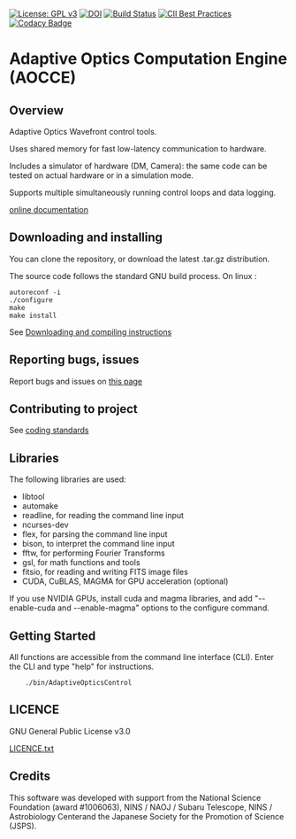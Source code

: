 [![License: GPL v3](https://img.shields.io/badge/License-GPL%20v3-blue.svg)](http://www.gnu.org/licenses/gpl-3.0)
[![DOI](https://zenodo.org/badge/DOI/10.5281/zenodo.815633.svg)](https://doi.org/10.5281/zenodo.815633)
[![Build Status](https://travis-ci.org/oguyon/AdaptiveOpticsControl.svg?branch=master)](https://travis-ci.org/oguyon/AdaptiveOpticsControl)
[![CII Best Practices](https://bestpractices.coreinfrastructure.org/projects/1156/badge)](https://bestpractices.coreinfrastructure.org/projects/1156)
[![Codacy Badge](https://api.codacy.com/project/badge/Grade/8091ec2f16214595a72dcd41a4e18942)](https://www.codacy.com/app/oguyon/AdaptiveOpticsControl?utm_source=github.com&amp;utm_medium=referral&amp;utm_content=oguyon/AdaptiveOpticsControl&amp;utm_campaign=Badge_Grade)




# Adaptive Optics Computation Engine (AOCCE)


## Overview

Adaptive Optics Wavefront control tools.

Uses shared memory for fast low-latency communication to hardware.

Includes a simulator of hardware (DM, Camera): the same code can be tested on actual hardware or in a simulation mode.

Supports multiple simultaneously running control loops and data logging.


[online documentation]( http://oguyon.github.io/AdaptiveOpticsControl/) 




## Downloading and installing

You can clone the repository, or download the latest .tar.gz distribution.


The source code follows the standard GNU build process. On linux :

	autoreconf -i
	./configure
	make
	make install


See [Downloading and compiling instructions]( doc/DownloadCompile.md )



## Reporting bugs, issues

Report bugs and issues on [this page]( https://github.com/oguyon/AdaptiveOpticsControl/issues )




## Contributing to project


See [coding standards]( http://oguyon.github.io/AdaptiveOpticsControl/html/page_coding_standards.html ) 







## Libraries 

The following libraries are used:

- libtool
- automake
- readline, for reading the command line input
- ncurses-dev
- flex, for parsing the command line input
- bison, to interpret the command line input
- fftw, for performing Fourier Transforms
- gsl, for math functions and tools
- fitsio, for reading and writing FITS image files
- CUDA, CuBLAS, MAGMA for GPU acceleration (optional)

If you use NVIDIA GPUs, install cuda and magma libraries, and add "--enable-cuda and --enable-magma" options to the configure command.


## Getting Started

All functions are accessible from the command line interface (CLI). Enter the CLI and type "help" for instructions.

		./bin/AdaptiveOpticsControl




## LICENCE


GNU General Public License v3.0

[LICENCE.txt]( https://github.com/oguyon/Cfits/blob/master/LICENCE.txt )




## Credits

This software was developed with support from the National Science Foundation (award #1006063), NINS / NAOJ / Subaru Telescope, NINS / Astrobiology Centerand the Japanese Society for the Promotion of Science (JSPS).
